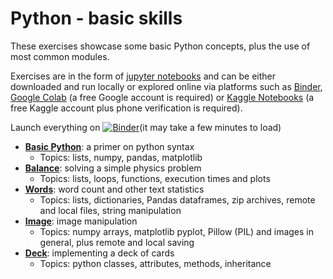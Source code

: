 # Python - basic skills

These exercises showcase some basic Python concepts, plus the use of most common modules. 

Exercises are in the form of [jupyter notebooks](https://jupyter.org/) and can be either downloaded and run locally or explored online via platforms such as [Binder](https://mybinder.org/), [Google Colab](https://colab.research.google.com/) (a free Google account is required) or [Kaggle Notebooks](https://www.kaggle.com/notebooks) (a free Kaggle account plus phone verification is required).

Launch everything on [![Binder](https://mybinder.org/badge_logo.svg)](https://mybinder.org/v2/gh/ne1s0n/coding_excercises/HEAD)(it may take a few minutes to load)


- [**Basic Python**](day1_code00_basic_python_[EXERCISE].ipynb): a primer on python syntax
    - Topics: lists, numpy, pandas, matplotlib
- [**Balance**](balance.ipynb): solving a simple physics problem
    - Topics: lists, loops, functions, execution times and plots
- [**Words**](words.ipynb): word count and other text statistics
    - Topics: lists, dictionaries, Pandas dataframes, zip archives, remote and local files, string manipulation
- [**Image**](image.ipynb): image manipulation
    - Topics: numpy arrays, matplotlib pyplot, Pillow (PIL) and images in general, plus remote and local saving
- [**Deck**](deck.ipynb): implementing a deck of cards
    - Topics: python classes, attributes, methods, inheritance
